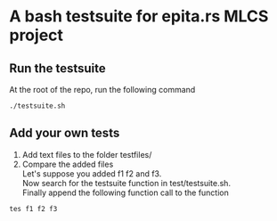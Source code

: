 # A bash testsuite for epita.rs MLCS project

## Run the testsuite
At the root of the repo, run the following command
```
./testsuite.sh
```
## Add your own tests 
1. Add text files to the folder testfiles/
2. Compare the added files <br>
Let's suppose you added f1 f2 and f3. <br>
Now search for the testsuite function in test/testsuite.sh. <br>
Finally append the following function call to the function
```
tes f1 f2 f3
```
